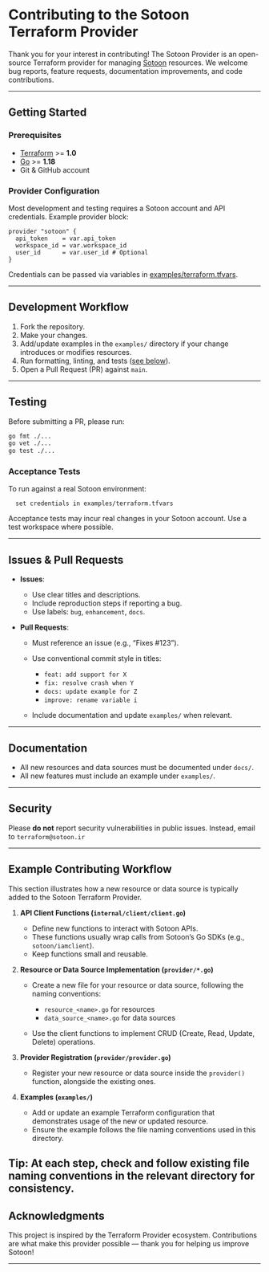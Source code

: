 # Contributing to the Sotoon Terraform Provider

Thank you for your interest in contributing! The Sotoon Provider is an open-source Terraform provider for managing [Sotoon](https://ocean.sotoon.ir/) resources. We welcome bug reports, feature requests, documentation improvements, and code contributions.

---

## Getting Started

### Prerequisites

* [Terraform](https://developer.hashicorp.com/terraform/install) >= **1.0**
* [Go](https://go.dev/doc/install) >= **1.18**
* Git & GitHub account

### Provider Configuration

Most development and testing requires a Sotoon account and API credentials.
Example provider block:

```
provider "sotoon" {
  api_token    = var.api_token
  workspace_id = var.workspace_id
  user_id      = var.user_id # Optional
}
```

Credentials can be passed via variables in [examples/terraform.tfvars](examples/terraform.tfvars).

---

## Development Workflow

1. Fork the repository.
2. Make your changes.
3. Add/update examples in the `examples/` directory if your change introduces or modifies resources.
4. Run formatting, linting, and tests ([see below](CONTRIBUTING.md#example-contributing-workflow)).
5. Open a Pull Request (PR) against `main`.

---

## Testing

Before submitting a PR, please run:

```bash
go fmt ./...
go vet ./...
go test ./...
```

### Acceptance Tests

To run against a real Sotoon environment:

```
  set credentials in examples/terraform.tfvars
```

Acceptance tests may incur real changes in your Sotoon account. Use a test workspace where possible.

---

## Issues & Pull Requests

* **Issues**:

  * Use clear titles and descriptions.
  * Include reproduction steps if reporting a bug.
  * Use labels: `bug`, `enhancement`, `docs`.

* **Pull Requests**:

  * Must reference an issue (e.g., “Fixes #123”).
  * Use conventional commit style in titles:

    * `feat: add support for X`
    * `fix: resolve crash when Y`
    * `docs: update example for Z`
    * `improve: rename variable i`
  * Include documentation and update `examples/` when relevant.

---

## Documentation

* All new resources and data sources must be documented under `docs/`.
* All new features must include an example under `examples/`.

---


## Security

Please **do not** report security vulnerabilities in public issues.
Instead, email to ```terraform@sotoon.ir```

---

## Example Contributing Workflow

This section illustrates how a new resource or data source is typically added to the Sotoon Terraform Provider.

1. **API Client Functions (`internal/client/client.go`)**

   * Define new functions to interact with Sotoon APIs.
   * These functions usually wrap calls from Sotoon’s Go SDKs (e.g., `sotoon/iamclient`).
   * Keep functions small and reusable.

2. **Resource or Data Source Implementation (`provider/*.go`)**

   * Create a new file for your resource or data source, following the naming conventions:

     * `resource_<name>.go` for resources
     * `data_source_<name>.go` for data sources
   * Use the client functions to implement CRUD (Create, Read, Update, Delete) operations.

3. **Provider Registration (`provider/provider.go`)**

   * Register your new resource or data source inside the `provider()` function, alongside the existing ones.

4. **Examples (`examples/`)**

   * Add or update an example Terraform configuration that demonstrates usage of the new or updated resource.
   * Ensure the example follows the file naming conventions used in this directory.

**Tip:** At each step, check and follow existing file naming conventions in the relevant directory for consistency.
---


## Acknowledgments

This project is inspired by the Terraform Provider ecosystem. Contributions are what make this provider possible — thank you for helping us improve Sotoon!

---